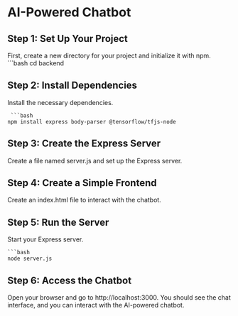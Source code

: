 # AI-Powered Chatbot

## Step 1: Set Up Your Project

First, create a new directory for your project and initialize it with npm.
    ```bash
     cd backend

## Step 2: Install Dependencies

Install the necessary dependencies.

     ```bash
    npm install express body-parser @tensorflow/tfjs-node

## Step 3: Create the Express Server

Create a file named server.js and set up the Express server.

## Step 4: Create a Simple Frontend

Create an index.html file to interact with the chatbot.

## Step 5: Run the Server

Start your Express server.

    ```bash
    node server.js

## Step 6: Access the Chatbot

Open your browser and go to http://localhost:3000. You should see the chat interface, and you can interact with the AI-powered chatbot.

